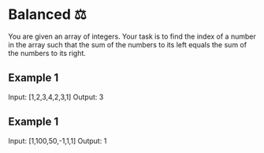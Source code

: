 # Balanced ⚖️

You are given an array of integers. Your task is to find the index of a number in the array such that the sum of the numbers to its left equals the sum of the numbers to its right.

## Example 1

Input: [1,2,3,4,2,3,1]
Output: 3

## Example 1

Input: [1,100,50,-1,1,1]
Output: 1
